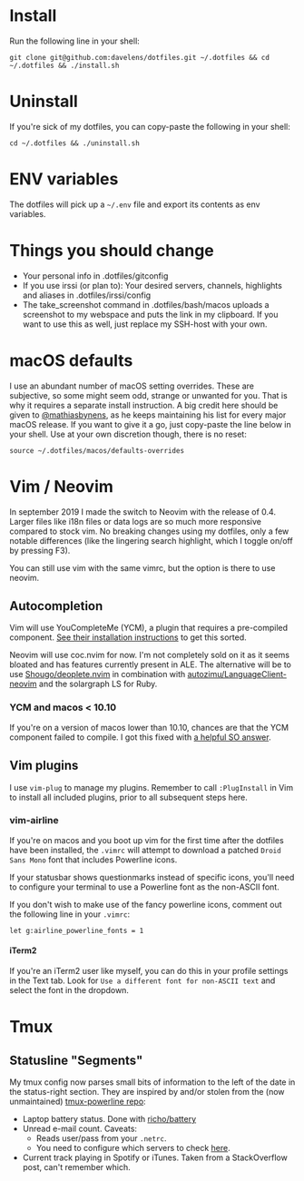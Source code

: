 # Install
Run the following line in your shell:

    git clone git@github.com:davelens/dotfiles.git ~/.dotfiles && cd ~/.dotfiles && ./install.sh

# Uninstall
If you're sick of my dotfiles, you can copy-paste the following in your shell:

	cd ~/.dotfiles && ./uninstall.sh

# ENV variables
The dotfiles will pick up a ```~/.env``` file and export its contents as env variables.

# Things you should change
- Your personal info in .dotfiles/gitconfig
- If you use irssi (or plan to): Your desired servers, channels, highlights and aliases in .dotfiles/irssi/config
- The take_screenshot command in .dotfiles/bash/macos uploads a screenshot to my webspace and puts the link in my clipboard. If you want to use this as well, just replace my SSH-host with your own.

# macOS defaults
I use an abundant number of macOS setting overrides. These are subjective, so some might seem odd, strange or unwanted for you. That is why it requires a separate install instruction. A big credit here should be given to [@mathiasbynens](http://github.com/mathiasbynens), as he keeps maintaining his list for every major macOS release. If you want to give it a go, just copy-paste the line below in your shell. Use at your own discretion though, there is no reset:

	source ~/.dotfiles/macos/defaults-overrides

# Vim / Neovim
In september 2019 I made the switch to Neovim with the release of 0.4. Larger files like i18n files or data logs are so much more responsive compared to stock vim. No breaking changes using my dotfiles, only a few notable differences (like the lingering search highlight, which I toggle on/off by pressing F3).

You can still use vim with the same vimrc, but the option is there to use neovim.

## Autocompletion
Vim will use YouCompleteMe (YCM), a plugin that requires a pre-compiled component. [See their installation instructions](https://github.com/Valloric/YouCompleteMe#installation) to get this sorted.

Neovim will use coc.nvim for now. I'm not completely sold on it as it seems bloated and has features currently present in ALE. The alternative will be to use [Shougo/deoplete.nvim](https://github.com/Shougo/deoplete.nvim) in combination with [autozimu/LanguageClient-neovim](https://github.com/autozimu/LanguageClient-neovim) and the solargraph LS for Ruby.

### YCM and macos < 10.10
If you're on a version of macos lower than 10.10, chances are that the YCM component failed to compile. I got this fixed with [a helpful SO answer](http://stackoverflow.com/questions/29529455/missing-c-header-debug-after-updating-osx-command-line-tools-6-3#answer-29576048).

## Vim plugins
I use `vim-plug` to manage my plugins. Remember to call ```:PlugInstall``` in Vim to install all included plugins, prior to all subsequent steps here.

### vim-airline
If you're on macos and you boot up vim for the first time after the dotfiles have been installed, the `.vimrc` will attempt to download a patched `Droid Sans Mono` font that includes Powerline icons.

If your statusbar shows questionmarks instead of specific icons, you'll need to configure your terminal to use a Powerline font as the non-ASCII font.

If you don't wish to make use of the fancy powerline icons, comment out the following line in your ```.vimrc```:

```vimscript
let g:airline_powerline_fonts = 1
```

#### iTerm2
If you're an iTerm2 user like myself, you can do this in your profile settings in the Text tab. Look for ```Use a different font for non-ASCII text``` and select the font in the dropdown.

# Tmux
## Statusline "Segments"
My tmux config now parses small bits of information to the left of the date in the status-right section. They are inspired by and/or stolen from the (now unmaintained) [tmux-powerline repo](https://github.com/erikw/tmux-powerline):

* Laptop battery status. Done with [richo/battery](https://github.com/richo/battery)
* Unread e-mail count. Caveats:
  * Reads user/pass from your ```.netrc```.
  * You need to configure which servers to check [here](https://github.com/davelens/dotfiles/blob/master/bin/tmux/mailcount.sh#L6).
* Current track playing in Spotify or iTunes. Taken from a StackOverflow post, can't remember which.
